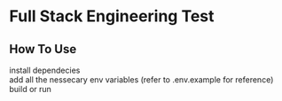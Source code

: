 # Full Stack Engineering Test

## How To Use

install dependecies  
add all the nessecary env variables (refer to .env.example for reference)  
build or run
